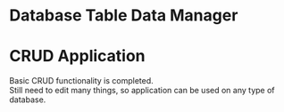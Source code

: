 # Database Table Data Manager
# CRUD Application

Basic CRUD functionality is completed.  
Still need to edit many things, so application can be used on any type of database.  